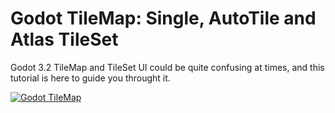 # Godot TileMap: Single, AutoTile and Atlas TileSet

Godot 3.2 TileMap and TileSet UI could be quite confusing at times, and this tutorial is here to guide you throught it.

[![Godot TileMap](http://img.youtube.com/vi/EjUcEgScGmM/0.jpg)](http://www.youtube.com/watch?v=EjUcEgScGmM)